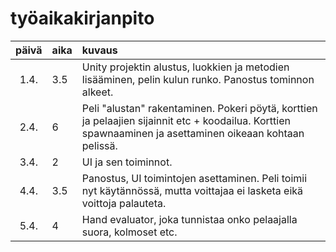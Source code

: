 # työaikakirjanpito

| päivä | aika | kuvaus  |
| :----:|:-----| :-----|
| 1.4. | 3.5   | Unity projektin alustus, luokkien ja metodien lisääminen, pelin kulun runko. Panostus tominnon alkeet.|
| 2.4. | 6   | Peli "alustan" rakentaminen. Pokeri pöytä, korttien ja pelaajien sijainnit etc + koodailua. Korttien spawnaaminen ja asettaminen oikeaan kohtaan pelissä.|
| 3.4. | 2   | UI ja sen toiminnot. |
| 4.4. | 3.5   | Panostus, UI toimintojen asettaminen. Peli toimii nyt käytännössä, mutta voittajaa ei lasketa eikä voittoja palauteta. |0
| 5.4. | 4   | Hand evaluator, joka tunnistaa onko pelaajalla suora, kolmoset etc. |